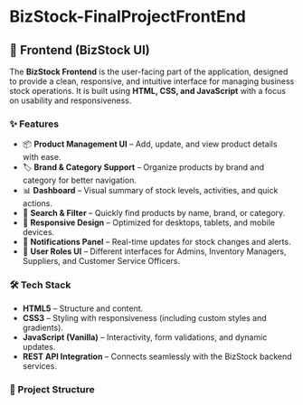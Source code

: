 # BizStock-FinalProjectFrontEnd
## 🎨 Frontend (BizStock UI)

The **BizStock Frontend** is the user-facing part of the application, designed to provide a clean, responsive, and intuitive interface for managing business stock operations. It is built using **HTML, CSS, and JavaScript** with a focus on usability and responsiveness.

### ✨ Features
- 📦 **Product Management UI** – Add, update, and view product details with ease.
- 🏷️ **Brand & Category Support** – Organize products by brand and category for better navigation.
- 📊 **Dashboard** – Visual summary of stock levels, activities, and quick actions.
- 🔎 **Search & Filter** – Quickly find products by name, brand, or category.
- 📱 **Responsive Design** – Optimized for desktops, tablets, and mobile devices.
- 🔔 **Notifications Panel** – Real-time updates for stock changes and alerts.
- 👤 **User Roles UI** – Different interfaces for Admins, Inventory Managers, Suppliers, and Customer Service Officers.

### 🛠️ Tech Stack
- **HTML5** – Structure and content.
- **CSS3** – Styling with responsiveness (including custom styles and gradients).
- **JavaScript (Vanilla)** – Interactivity, form validations, and dynamic updates.
- **REST API Integration** – Connects seamlessly with the BizStock backend services.

### 📂 Project Structure

